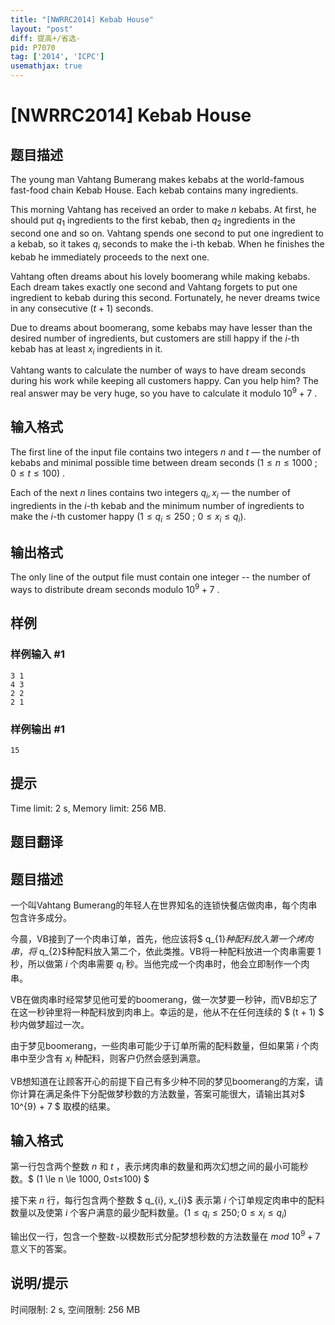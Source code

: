 ```yaml
---
title: "[NWRRC2014] Kebab House"
layout: "post"
diff: 提高+/省选-
pid: P7070
tag: ['2014', 'ICPC']
usemathjax: true
---
```


# [NWRRC2014] Kebab House
## 题目描述



The young man Vahtang Bumerang makes kebabs at the world-famous fast-food chain Kebab House. Each kebab contains many ingredients.

This morning Vahtang has received an order to make $n$ kebabs. At first, he should put $q_{1}$ ingredients to the first kebab, then $q_{2}$ ingredients in the second one and so on. Vahtang spends one second to put one ingredient to a kebab, so it takes $q_{i}$ seconds to make the i-th kebab. When he finishes the kebab he immediately proceeds to the next one.

Vahtang often dreams about his lovely boomerang while making kebabs. Each dream takes exactly one second and Vahtang forgets to put one ingredient to kebab during this second. Fortunately, he never dreams twice in any consecutive $(t + 1)$ seconds.

Due to dreams about boomerang, some kebabs may have lesser than the desired number of ingredients, but customers are still happy if the $i$-th kebab has at least $x_{i}$ ingredients in it.

Vahtang wants to calculate the number of ways to have dream seconds during his work while keeping all customers happy. Can you help him? The real answer may be very huge, so you have to calculate it modulo $10^{9} + 7$ .


## 输入格式



The first line of the input file contains two integers $n$ and $t$ — the number of kebabs and minimal possible time between dream seconds $(1 \le n \le 1000$ ; $0 \le t \le 100)$ .

Each of the next $n$ lines contains two integers $q_{i}, x_{i}$ — the number of ingredients in the $i$-th kebab and the minimum number of ingredients to make the $i$-th customer happy $(1 \le q_{i} \le 250$ ; $0 \le x_{i} \le q_{i}).$


## 输出格式



The only line of the output file must contain one integer -- the number of ways to distribute dream seconds modulo $10^{9} + 7$ .


## 样例

### 样例输入 #1
```
3 1
4 3
2 2
2 1

```
### 样例输出 #1
```
15

```
## 提示

Time limit: 2 s, Memory limit: 256 MB. 


## 题目翻译

## 题目描述

一个叫Vahtang Bumerang的年轻人在世界知名的连锁快餐店做肉串，每个肉串包含许多成分。

今晨，VB接到了一个肉串订单，首先，他应该将$ q_{1}$种配料放入第一个烤肉串，将$ q_{2}$种配料放入第二个，依此类推。VB将一种配料放进一个肉串需要 $1$ 秒，所以做第 $i$ 个肉串需要 $q_{i}$ 秒。当他完成一个肉串时，他会立即制作一个肉串。

VB在做肉串时经常梦见他可爱的boomerang，做一次梦要一秒钟，而VB却忘了在这一秒钟里将一种配料放到肉串上。幸运的是，他从不在任何连续的 $ (t + 1) $ 秒内做梦超过一次。

由于梦见boomerang，一些肉串可能少于订单所需的配料数量，但如果第 $i$ 个肉串中至少含有 $x_{i}$ 种配料，则客户仍然会感到满意。

VB想知道在让顾客开心的前提下自己有多少种不同的梦见boomerang的方案，请你计算在满足条件下分配做梦秒数的方法数量，答案可能很大，请输出其对$ 10^{9} + 7 $ 取模的结果。

## 输入格式

第一行包含两个整数 $n$ 和 $t$ ，表示烤肉串的数量和两次幻想之间的最小可能秒数。$ (1 \le n \le 1000, 0≤t≤100) $

接下来 $n$ 行，每行包含两个整数 $ q_{i}, x_{i}$ 表示第 $i$ 个订单规定肉串中的配料数量以及使第 $i$ 个客户满意的最少配料数量。$(1 \le q_{i}≤250 ; 0 \le x_{i} \le q_{i})$

输出仅一行，包含一个整数-以模数形式分配梦想秒数的方法数量在 $mod$  $10^9+7$ 意义下的答案。

## 说明/提示

时间限制: 2 s, 空间限制: 256 MB
